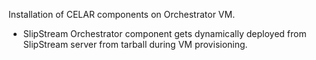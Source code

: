 Installation of CELAR components on Orchestrator VM.

  * SlipStream Orchestrator component gets dynamically deployed from SlipStream server from tarball during VM provisioning.
